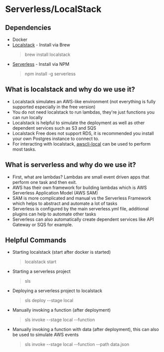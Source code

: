 Serverless/LocalStack
===

Dependencies
---

- Docker
- [Localstack](https://localstack.cloud/) - Install via Brew
    > brew install localstack
- [Serverless](https://www.serverless.com/) - Install via NPM
    > npm install -g serverless

What is localstack and why do we use it?
---

- Localstack simulates an AWS-like environment (not everything is fully supported especially in the free version)
- You do not need localstack to run lambdas, they're just functions you can run locally
- Localstack is helpful to simulate the deployment as well as other dependent services such as S3 and SQS
- Localstack Free does not support RDS, it is recommended you install your own Postgres instance to connect to.
- For interacting with localstack, [awscli-local](https://github.com/localstack/awscli-local) can be used to perform most tasks.

What is serverless and why do we use it?
---

- First, what are lambdas? Lambdas are small event driven apps that perform one task and then exit.
- AWS has their own framework for building lambdas which is AWS Serverless Application Model (AWS SAM)
- SAM is more complicated and manual vs the Serverless Framework which helps to abstract and automate a lot of tasks
- Serverless is configured by the main serverless.yml file, additional plugins can help to automate other tasks
- Serverless can also automatically create dependent services like API Gateway or SQS for example.

Helpful Commands
---

- Starting localstack (start after docker is started)
    > localstack start

- Starting a serverless project
    > sls

- Deploying a serverless project to localstack
    > sls deploy --stage local

- Manually invoking a function (after deployment)
    > sls invoke --stage local --function <function name>

- Manually invoking a function with data (after deployment), this can also be used to simulate AWS events
    > sls invoke --stage local --function <function name> --path data.json

